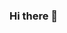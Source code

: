 ### Hi there 👋

<!--
**Daniel-martinez-carrillo/Daniel-martinez-carrillo** is a ✨ _special_ ✨ repository because its `README.md` (this file) appears on your GitHub profile.
